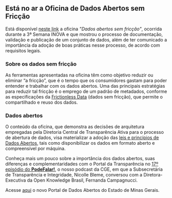 ## Está no ar a Oficina de Dados Abertos sem Fricção

Está disponível [neste link](https://www.youtube.com/embed/tZ0bmlnqMuY) a oficina _"Dados abertos sem fricção"_, ocorrida durante a 3ª Semana INOVA e que mostrou o processo de documentação, validação e publicação de um conjunto de dados, além de ter comunicado a importância da adoção de boas práticas nesse processo, de acordo com requisitos legais. 

### Sobre os dados sem fricção 

As ferramentas apresentadas na oficina têm como objetivo reduzir ou eliminar “a fricção”, que é o tempo que os consumidores gastam para poder entender e trabalhar com os dados abertos. Uma das principais estratégias para reduzir tal fricção é o emprego de um padrão de metadados, conforme as especificações da [Frictionless Data](https://frictionlessdata.io/) (dados sem fricção), que permite o compartilhado e reuso dos dados.


### Dados abertos

O conteúdo da oficina, que demonstra as decisões de arquitetura empregadas pela Diretoria Central de Transparência Ativa para o processo de abertura de dados, visa materializar a adoção das [leis e princípios de Dados Abertos](https://dados.gov.br/pagina/dados-abertos), tais como disponibilizar os dados em formato aberto e compreensível por máquina.

Conheça mais um pouco sobre a importância dos dados abertos, suas diferenças e complementaridades com o Portal da Transparência no [17º episódio do **PodeFalar!**](https://www.youtube.com/watch?v=uFdYbIc_4ws), o nosso podcast da CGE, em que a Subsecretária de Transparência e Integridade, Nicolle Bleme, conversou com a Diretora-Executiva da Open Knowledge Brasil, Fernanda Campagnucci.

Acesse [aqui](http://dados.mg.gov.br/) o novo Portal de Dados Abertos do Estado de Minas Gerais.




